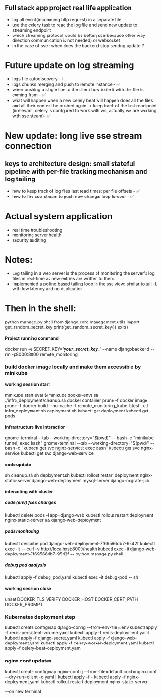 ## Full stack app project real life application
- log all event(incomming http request) in a separate file
- use the celery task to read the log file and send new update to streaming endpoint
- which streaming protocol would be better; sse(because other way direction communication is not needed) or websocket
- in the case of sse : when does the backend stop sendng update ?

# Future update on log streaming
- logs file autodiscovery - ❕
- logs chunks merging and push to remote instance - ✅
- when pushing a single line to the client how to tie it with the file is coming from - ✅
- what will happen when a new celery beat will happen does all the files and all their content be pushed again -> keep track of the last read point (irrelevant: celery is confgured to work with ws, actually we are working with sse steam)- ✅

# New update: long live sse stream connection
## keys to architecture design: small stateful pipeline with per-file tracking mechanism and log tailing
- how to keep track of log files last read times: per file offsets - ✅
- how to fire sse_stream to push new change: loop forever - ✅

# Actual system application
- real time troubleshooting
- monitoring server health
- security auditing

# Notes:
- Log tailing in a web server is the process of monitoring the server's log files in real-time as new entries are written to them.
- Implemented a polling based tailing loop in the sse view: similar to tail -f, with low latency and no duplication

# Then in the shell:
python manage.py shell
from django.core.management.utils import get_random_secret_key
print(get_random_secret_key())
exit()


#### Project running command
docker run -e SECRET_KEY='___your_secret_key____' --name djangobackend --rm -p8000:8000 remote_monitoring

### build docker image locally and make them accessible by minikube
#### working session start
minikube start
eval $(minikube docker-env)
sh ./infra_deployment/cleanup.sh
docker container prune -f
docker image prune -f 
docker build --no-cache -t remote_monitoring_kube:latest .
cd infra_deployment
sh deployment.sh
kubectl get deployment
kubectl get pods

#### infrastructure live interaction
gnome-terminal --tab --working-directory="$(pwd)" -- bash -c "minikube tunnel; exec bash"
gnome-terminal --tab --working-directory="$(pwd)" -- bash -c "kubectl get svc nginx-service; exec bash"
kubectl get svc nginx-service
kubectl get svc django-web-service

#### code update
sh cleanup.sh
sh deployment.sh
kubectl rollout restart deployment nginx-static-server django-web-deployment mysql-server django-migrate-job

#### interacting with cluster
##### code (env) files changes
kubectl delete pods -l app=django-web
kubectl rollout restart deployment nginx-static-server && django-web-deployment

##### pods monitoring
kubectl describe pod django-web-deployment-7f69566db7-9542f
kubectl exec -it <pod-name> -- curl -v http://localhost:8000/health
kubectl exec -it django-web-deployment-7f69566db7-9542f  -- python manage.py shell 

##### debug pod analysis
kubectl apply -f debug_pod.yaml
kubectl exec -it debug-pod -- sh

#### working session close
unset DOCKER_TLS_VERIFY DOCKER_HOST DOCKER_CERT_PATH DOCKER_PROMPT


### Kubernetes deployment step
kubectl create configmap django-config --from-env-file=.env
kubectl apply -f redis-persistent-volume.yaml
kubectl apply -f redis-deployment.yaml
kubectl apply -f django-secret.yaml
kubectl apply -f django-web-deployment.yaml
kubectl apply -f celery-worker-deployment.yaml
kubectl apply -f celery-beat-deployment.yaml


### nginx conf updates
kubectl create configmap nginx-config --from-file=default.conf=nginx.conf --dry-run=client -o yaml | kubectl apply -f -
kubectl apply -f nginx-deployment.yaml
kubectl rollout restart deployment nginx-static-server

--on new terminal




